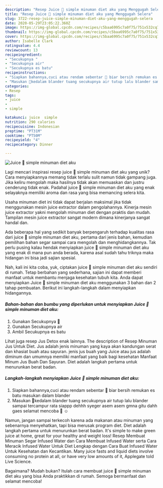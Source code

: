 ```yaml
---
description: "Resep Juice 🍓 simple minuman diet aku yang Menggugah Selera"
title: "Resep Juice 🍓 simple minuman diet aku yang Menggugah Selera"
slug: 3722-resep-juice-simple-minuman-diet-aku-yang-menggugah-selera
date: 2020-05-29T23:05:22.360Z
image: https://img-global.cpcdn.com/recipes/c5baa6995c7a0f75/751x532cq70/juice-🍓-simple-minuman-diet-aku-foto-resep-utama.jpg
thumbnail: https://img-global.cpcdn.com/recipes/c5baa6995c7a0f75/751x532cq70/juice-🍓-simple-minuman-diet-aku-foto-resep-utama.jpg
cover: https://img-global.cpcdn.com/recipes/c5baa6995c7a0f75/751x532cq70/juice-🍓-simple-minuman-diet-aku-foto-resep-utama.jpg
author: Isabelle Clark
ratingvalue: 4.4
reviewcount: 13
recipeingredient:
- "Secukupnya "
- "Secukupnya air"
- "Secukupnya es batu"
recipeinstructions:
- "Siapkan bahannya,cuci atau rendam sebentar 🍓 biar bersih remukan es batu masukan dalam blander"
- "Masukan 🍓kedalam blander tuang secukupnya air tutup lalu blander sampai tercampur rata siappp dehhh syeger asem asem gmna gitu dahh gaes selamat mencoba 🙏 ☺️"
categories:
- Resep
tags:
- juice
- 
- simple

katakunci: juice  simple 
nutrition: 290 calories
recipecuisine: Indonesian
preptime: "PT31M"
cooktime: "PT50M"
recipeyield: "4"
recipecategory: Dinner

---
```



![Juice 🍓 simple minuman diet aku](https://img-global.cpcdn.com/recipes/c5baa6995c7a0f75/751x532cq70/juice-🍓-simple-minuman-diet-aku-foto-resep-utama.jpg)

Lagi mencari inspirasi resep juice 🍓 simple minuman diet aku yang unik? Cara menyiapkannya memang tidak terlalu sulit namun tidak gampang juga. Jika keliru mengolah maka hasilnya tidak akan memuaskan dan justru cenderung tidak enak. Padahal juice 🍓 simple minuman diet aku yang enak selayaknya memiliki aroma dan rasa yang bisa memancing selera kita.

Usaha minuman diet ini tidak dapat berjalan maksimal jika tidak menggunakan mesin juice extractor dalam pengolahannya. Kinerja mesin juice extractor yakni mengolah minuman diet dengan praktis dan mudah. Tampilan mesin juice extractor sangat modern dimana kinerjanya sangat handal dan.

Ada beberapa hal yang sedikit banyak berpengaruh terhadap kualitas rasa dari juice 🍓 simple minuman diet aku, pertama dari jenis bahan, kemudian pemilihan bahan segar sampai cara mengolah dan menghidangkannya. Tak perlu pusing kalau hendak menyiapkan juice 🍓 simple minuman diet aku yang enak di mana pun anda berada, karena asal sudah tahu triknya maka hidangan ini bisa jadi sajian spesial.


Nah, kali ini kita coba, yuk, ciptakan juice 🍓 simple minuman diet aku sendiri di rumah. Tetap berbahan yang sederhana, sajian ini dapat memberi manfaat untuk membantu menjaga kesehatan tubuh kita. Anda dapat menyiapkan Juice 🍓 simple minuman diet aku menggunakan 3 bahan dan 2 tahap pembuatan. Berikut ini langkah-langkah dalam menyiapkan hidangannya.

<!--inarticleads1-->

##### Bahan-bahan dan bumbu yang diperlukan untuk menyiapkan Juice 🍓 simple minuman diet aku:

1. Gunakan Secukupnya 🍓
1. Gunakan Secukupnya air
1. Ambil Secukupnya es batu


Lihat juga resep Jus Detox enak lainnya. The description of Resep Minuman Jus Untuk Diet. Jus adalah jenis minuman yang kaya akan kandungan serat dan khasiat buah atau sayuran. jenis jus buah yang Juice atau jus adalah diminum dan umumnya memiliki manfaat yang baik bagi kesehatan Manfaat Minum Jus Buah Dan Sayuran. Diet adalah langkah pertama untuk menurunkan berat badan. 

<!--inarticleads2-->

##### Langkah-langkah menyiapkan Juice 🍓 simple minuman diet aku:

1. Siapkan bahannya,cuci atau rendam sebentar 🍓 biar bersih remukan es batu masukan dalam blander
1. Masukan 🍓kedalam blander tuang secukupnya air tutup lalu blander sampai tercampur rata siappp dehhh syeger asem asem gmna gitu dahh gaes selamat mencoba 🙏 ☺️


Namun, jangan sampai terkecoh karena ada makanan atau minuman yang sebenarnya menyehatkan, tapi bisa merusak program diet. Diet adalah langkah pertama untuk menurunkan berat badan. It&#39;s simple to make green juice at home, great for your healthy and weight loss! Resep Membuat Minuman Segar Infused Water dan Cara Membuat Infused Water serta Cara Meracik Infused Water Untuk Diet Lengkap dengan Cara Buat Infused Water Untuk Kesehatan dan Kecantikan. Many juice fasts and liquid diets involve consuming no protein at all, or have very low amounts of it, Applegate told Live Science. 

Bagaimana? Mudah bukan? Itulah cara membuat juice 🍓 simple minuman diet aku yang bisa Anda praktikkan di rumah. Semoga bermanfaat dan selamat mencoba!
